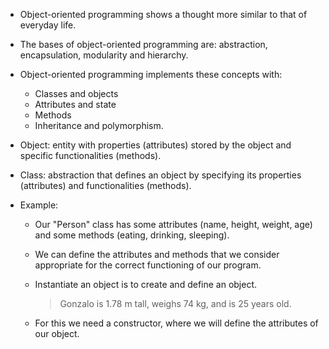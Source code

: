 - Object-oriented programming shows a thought more similar to that of everyday life.

- The bases of object-oriented programming are: abstraction, encapsulation, modularity and hierarchy.

- Object-oriented programming implements these concepts with:
    - Classes and objects
    - Attributes and state
    - Methods
    - Inheritance and polymorphism.


- Object: entity with properties (attributes) stored by the object and specific functionalities (methods).
- Class: abstraction that defines an object by specifying its properties (attributes) and functionalities (methods).


- Example:
    - Our "Person" class has some attributes (name, height, weight, age) and some methods (eating, drinking, sleeping).
    - We can define the attributes and methods that we consider appropriate for the correct functioning of our program.

    - Instantiate an object is to create and define an object.
        > Gonzalo is 1.78 m tall, weighs 74 kg, and is 25 years old.
    - For this we need a constructor, where we will define the attributes of our object.
